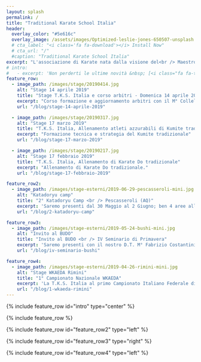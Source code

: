 ```yaml
---
layout: splash
permalink: /
title: "Traditional Karate School Italia"
header:
  overlay_color: "#5e616c"
  overlay_image: /assets/images/Optimized-leslie-jones-650507-unsplash.jpg
  # cta_label: "<i class='fa fa-download'></i> Install Now"
  # cta_url: "/"
  #caption: "Traditional Karate School Italia"
excerpt: "L'associazione di Karate nata dalla visione del<br /> Maestro Costantini Fabrizio C.Nera 6° Dan."
# intro:
#   - excerpt: 'Non perderti le ultime novità &nbsp; [<i class="fa fa-twitter"></i> @mmistakes](https://twitter.com/mmistakes){: .btn .btn--twitter}'
feature_row:
  - image_path: /images/stage/20190414.jpg
    alt: "Stage 14 aprile 2019"
    title: "Stage T.K.S. Italia e corso arbitri - Domenica 14 aprile 2019"
    excerpt: "Corso formazione e aggiornamento arbitri con il M° Collela Nunzio<br />Allenamento di Karate Do aperto a tutti."
    url: "/blog/stage-14-aprile-2019"

  - image_path: /images/stage/20190317.jpg
    alt: "Stage 17 marzo 2019"
    title: "T.K.S. Italia, Allenamento atleti azzurabili di Kumite tradizionale - Domenica 17 marzo 2019"
    excerpt: "Formazione tecnica e strategia del Kumite tradizionale"
    url: "/blog/stage-17-marzo-2019"

  - image_path: /images/stage/20190217.jpg
    alt: "Stage 17 febbraio 2019"
    title: "T.K.S. Italia, Allenamento di Karate Do tradizionale"
    excerpt: "Allenamento di Karate Do tradizionale."
    url: "/blog/stage-17-febbraio-2019"

feature_row2:
  - image_path: /images/stage-esterni/2019-06-29-pescasseroli-mini.jpg
    alt: "Katadoryu camp"
    title: "2° Katadoryu Camp <br /> Pescasseroli (AQ)"
    excerpt: 'Saremo presenti dal 30 Maggio al 2 Giugno; ben 4 aree all aperto, 3 aree tatami, più di 100 ore di lezione con ottimi docenti e tanti ragazzi a Pescasseroli (AQ)'
    url: "/blog/2-katadoryu-camp"

feature_row3:
  - image_path: /images/stage-esterni/2019-05-24-bushi-mini.jpg
    alt: "Invito al BUDO"
    title: "Invito al BUDO <br /> IV Seminario di Primavera"
    excerpt: 'Saremo presenti con il nostro D.T. M° Fabrizio Costantini Primo appuntamento i giorni 25 e 26 Maggio 2019 Seminario di Karate Do e Wado Ryu a Roma presso A.S.D. BUSHI'
    url: "/blog/iv-seminario-bushi"

feature_row4:
  - image_path: /images/stage-esterni/2019-04-26-rimini-mini.jpg
    alt: "Stage WKAEDA Rimini"
    title: "1° Campionato Nazionale WKAEDA"
    excerpt: 'La T.K.S. Italia al primo Campionato Italiano Federale di Karate siglato WKAEDA il 25.04.2019. Classifica Società la T. K. S. Italia 3° classificata.'
    url: "/blog/1-wkaeda-rimini"
---
```

{% include feature_row id="intro" type="center" %}

{% include feature_row %}

{% include feature_row id="feature_row2" type="left" %}

{% include feature_row id="feature_row3" type="right" %}

{% include feature_row id="feature_row4" type="left" %}
